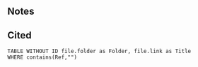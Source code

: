 ## Notes

## Cited
```dataview
TABLE WITHOUT ID file.folder as Folder, file.link as Title
WHERE contains(Ref,"")
```
